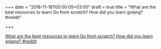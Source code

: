 +++
date = "2016-11-18T05:00:05+03:00"
draft = true
title = "What are the best resources to learn Go from scratch? How did you learn golang?  #reddit"

+++

<p><a href="https://t.co/5yY05IceGn">What are the best resources to learn Go from scratch? How did you learn golang?  #reddit</a></p>
